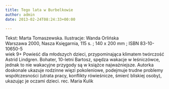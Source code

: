 ```yaml
---
title: Tego lata w Burbelkowie
author: admin
date: 2013-02-24T08:24:33+00:00

---
```


  Tekst: Marta Tomaszewska. Ilustracje: Wanda Orlińska<br /> Warszawa 2000, Nasza Księgarnia, 115 s. ; 140 x 200 mm ; ISBN 83-10-10650-5<br /> wiek 9+
Powieść dla młodszych dzieci, przypominająca klimatem twórczość Astrid Lindgren. Bohater, 10-letni Bartosz, spędza wakacje w leśniczówce, jednak to nie wakacyjne przygody są w książce najważniejsze. Autorka doskonale ukazuje rodzinne więzi pokoleniowe, podejmuje trudne problemy współczesności (utrata pracy, konflikty rówieśnicze, śmierć bliskiej osoby), ukazując je oczami dzieci.
rec. Maria Kulik
